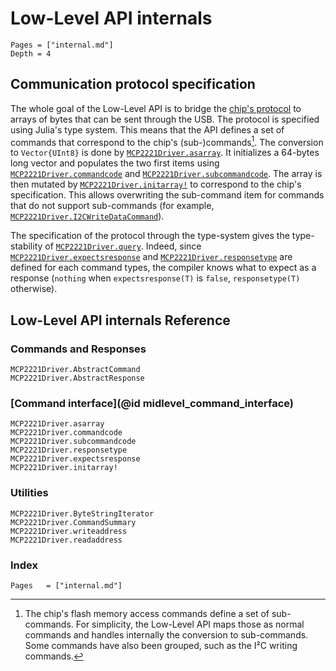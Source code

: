 # Low-Level API internals

```@contents
Pages = ["internal.md"]
Depth = 4
```

## Communication protocol specification

The whole goal of the Low-Level API is to bridge the [chip's protocol](https://web.archive.org/web/20240501120551/https://ww1.microchip.com/downloads/aemDocuments/documents/APID/ProductDocuments/DataSheets/MCP2221A-Data-Sheet-20005565E.pdf) to arrays of bytes that can be sent through the USB. The protocol is specified using Julia's type system. This means that the API defines a set of commands that correspond to the chip's (sub-)commands[^subcommands]. The conversion to `Vector{UInt8}` is done by [`MCP2221Driver.asarray`](@ref). It initializes a 64-bytes long vector and populates the two first items using [`MCP2221Driver.commandcode`](@ref) and [`MCP2221Driver.subcommandcode`](@ref). The array is then mutated by [`MCP2221Driver.initarray!`](@ref) to correspond to the chip's specification. This allows overwriting the sub-command item for commands that do not support sub-commands (for example, [`MCP2221Driver.I2CWriteDataCommand`](@ref)).

The specification of the protocol through the type-system gives the type-stability of [`MCP2221Driver.query`](@ref). Indeed, since [`MCP2221Driver.expectsresponse`](@ref) and [`MCP2221Driver.responsetype`](@ref) are defined for each command types, the compiler knows what to expect as a response (`nothing` when `expectsresponse(T)` is `false`, `responsetype(T)` otherwise).

[^subcommands]: The chip's flash memory access commands define a set of sub-commands. For simplicity, the Low-Level API maps those as normal commands and handles internally the conversion to sub-commands. Some commands have also been grouped, such as the I²C writing commands.

## Low-Level API internals Reference

### Commands and Responses

```@docs
MCP2221Driver.AbstractCommand
MCP2221Driver.AbstractResponse
```

### [Command interface](@id midlevel_command_interface)
```@docs
MCP2221Driver.asarray
MCP2221Driver.commandcode
MCP2221Driver.subcommandcode
MCP2221Driver.responsetype
MCP2221Driver.expectsresponse
MCP2221Driver.initarray!
```

### Utilities

```@docs
MCP2221Driver.ByteStringIterator
MCP2221Driver.CommandSummary
MCP2221Driver.writeaddress
MCP2221Driver.readaddress
```

### Index
```@index
Pages   = ["internal.md"]
```

